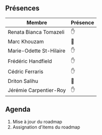 ## Présences
<!---
Présent: &#x270B;
Absent: &#x1F464;
-->
Membre|Présence
-------|--------
Renata Bianca Tomazeli | &#x270B;
Marc Khouzam | &#x1F464;
Marie-Odette St-Hilaire | &#x270B;
Frédéric Handfield | &#x270B;
Cédric Ferraris | &#x270B;
Driton Salihu | &#x1F464;
Jérémie Carpentier-Roy | &#x270B;


## Agenda
1. Mise à jour du roadmap
1. Assignation d'items du roadmap